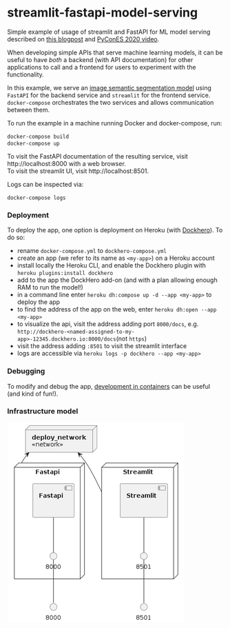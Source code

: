 # streamlit-fastapi-model-serving

Simple example of usage of streamlit and FastAPI for ML model serving described on [this blogpost](https://davidefiocco.github.io/streamlit-fastapi-ml-serving) and [PyConES 2020 video](https://www.youtube.com/watch?v=IvHCxycjeR0).

When developing simple APIs that serve machine learning models, it can be useful to have _both_ a backend (with API documentation) for other applications to call and a frontend for users to experiment with the functionality.

In this example, we serve an [image semantic segmentation model](https://pytorch.org/hub/pytorch_vision_deeplabv3_resnet101/) using `FastAPI` for the backend service and `streamlit` for the frontend service. `docker-compose` orchestrates the two services and allows communication between them.

To run the example in a machine running Docker and docker-compose, run:

    docker-compose build
    docker-compose up

To visit the FastAPI documentation of the resulting service, visit http://localhost:8000 with a web browser.  
To visit the streamlit UI, visit http://localhost:8501.

Logs can be inspected via:

    docker-compose logs

### Deployment

To deploy the app, one option is deployment on Heroku (with [Dockhero](https://elements.heroku.com/addons/dockhero)). To do so:

- rename `docker-compose.yml` to `dockhero-compose.yml`
- create an app (we refer to its name as `<my-app>`) on a Heroku account
- install locally the Heroku CLI, and enable the Dockhero plugin with `heroku plugins:install dockhero`
- add to the app the DockHero add-on (and with a plan allowing enough RAM to run the model!)
- in a command line enter `heroku dh:compose up -d --app <my-app>` to deploy the app
- to find the address of the app on the web, enter `heroku dh:open --app <my-app>`
- to visualize the api, visit the address adding port `8000/docs`, e.g. `http://dockhero-<named-assigned-to-my-app>-12345.dockhero.io:8000/docs`(not `https`)
- visit the address adding `:8501` to visit the streamlit interface
- logs are accessible via `heroku logs -p dockhero --app <my-app>`

### Debugging

To modify and debug the app, [development in containers](https://davidefiocco.github.io/debugging-containers-with-vs-code) can be useful (and kind of fun!).


### Infrastructure model

![Infrastructure model](.infragenie/infrastructure_model.png)